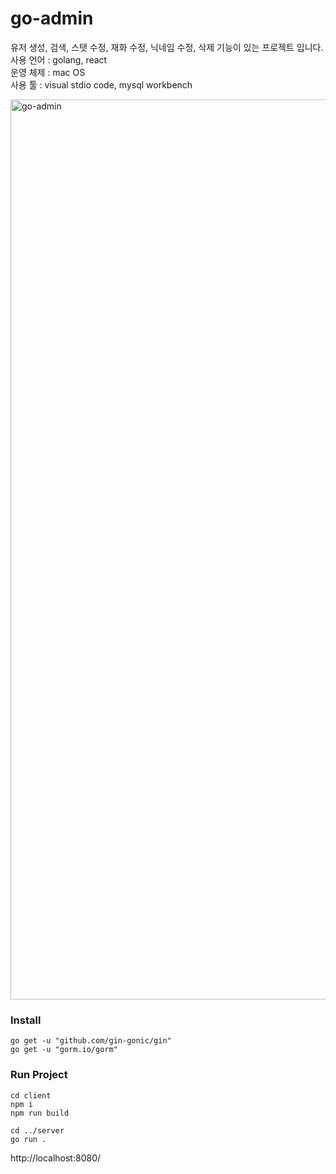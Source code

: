 # go-admin
유저 생성, 검색, 스탯 수정, 재화 수정, 닉네임 수정, 삭제 기능이 있는 프로젝트 입니다.  
사용 언어 : golang, react  
운영 체제 : mac OS  
사용 툴 : visual stdio code, mysql workbench  

<img width="1440" alt="go-admin" src="https://user-images.githubusercontent.com/25112694/127175923-4818fbf6-3ffd-40fd-8e94-9434b46f79ba.png">

### Install
```shell
go get -u "github.com/gin-gonic/gin"
go get -u "gorm.io/gorm"
```

### Run Project
```shell
cd client
npm i
npm run build

cd ../server
go run .
```

http://localhost:8080/

